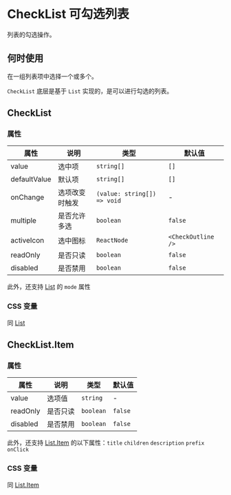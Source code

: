 # CheckList 可勾选列表

列表的勾选操作。

## 何时使用

在一组列表项中选择一个或多个。

`CheckList` 底层是基于 `List` 实现的，是可以进行勾选的列表。

<code src="./demos/demo1.tsx"></code>

<code src="./demos/demo2.tsx"></code>

## CheckList

### 属性

| 属性         | 说明           | 类型                        | 默认值             |
| ------------ | -------------- | --------------------------- | ------------------ |
| value        | 选中项         | `string[]`                  | `[]`               |
| defaultValue | 默认项         | `string[]`                  | `[]`               |
| onChange     | 选项改变时触发 | `(value: string[]) => void` | -                  |
| multiple     | 是否允许多选   | `boolean`                   | `false`            |
| activeIcon   | 选中图标       | `ReactNode`                 | `<CheckOutline />` |
| readOnly     | 是否只读       | `boolean`                   | `false`            |
| disabled     | 是否禁用       | `boolean`                   | `false`            |

此外，还支持 [List](./list) 的 `mode` 属性

### CSS 变量

同 [List](./list/#list-2)

## CheckList.Item

### 属性

| 属性     | 说明     | 类型      | 默认值  |
| -------- | -------- | --------- | ------- |
| value    | 选项值   | `string`  | -       |
| readOnly | 是否只读 | `boolean` | `false` |
| disabled | 是否禁用 | `boolean` | `false` |

此外，还支持 [List.Item](./list) 的以下属性：`title` `children` `description` `prefix` `onClick`

### CSS 变量

同 [List.Item](./list/#listitem-1)
